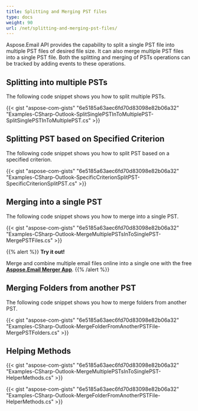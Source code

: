 ```yaml
---
title: Splitting and Merging PST files
type: docs
weight: 90
url: /net/splitting-and-merging-pst-files/
---
```



Aspose.Email API provides the capability to split a single PST file into multiple PST files of desired file size. It can also merge multiple PST files into a single PST file. Both the splitting and merging of PSTs operations can be tracked by adding events to these operations.
## **Splitting into multiple PSTs**
The following code snippet shows you how to split multiple PSTs.



{{< gist "aspose-com-gists" "6e5185a63aec6fd70d83098e82b06a32" "Examples-CSharp-Outlook-SplitSinglePSTInToMultiplePST-SplitSinglePSTInToMultiplePST.cs" >}}
## **Splitting PST based on Specified Criterion**
The following code snippet shows you how to split PST based on a specified criterion.



{{< gist "aspose-com-gists" "6e5185a63aec6fd70d83098e82b06a32" "Examples-CSharp-Outlook-SpecificCriterionSplitPST-SpecificCriterionSplitPST.cs" >}}
## **Merging into a single PST**
The following code snippet shows you how to merge into a single PST.



{{< gist "aspose-com-gists" "6e5185a63aec6fd70d83098e82b06a32" "Examples-CSharp-Outlook-MergeMultiplePSTsInToSinglePST-MergePSTFiles.cs" >}}

{{% alert %}}
**Try it out!**

Merge and combine multiple email files online into a single one with the free [**Aspose.Email Merger App**](https://products.aspose.app/email/merger).
{{% /alert %}}

## **Merging Folders from another PST**
The following code snippet shows you how to merge folders from another PST.



{{< gist "aspose-com-gists" "6e5185a63aec6fd70d83098e82b06a32" "Examples-CSharp-Outlook-MergeFolderFromAnotherPSTFile-MergePSTFolders.cs" >}}
## **Helping Methods**


{{< gist "aspose-com-gists" "6e5185a63aec6fd70d83098e82b06a32" "Examples-CSharp-Outlook-MergeMultiplePSTsInToSinglePST-HelperMethods.cs" >}}

{{< gist "aspose-com-gists" "6e5185a63aec6fd70d83098e82b06a32" "Examples-CSharp-Outlook-MergeFolderFromAnotherPSTFile-HelperMethods.cs" >}}

